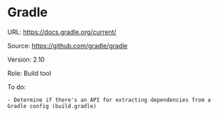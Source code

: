 # Gradle

URL: <https://docs.gradle.org/current/>

Source: <https://github.com/gradle/gradle>

Version: 2.10

Role: Build tool

To do:

    - Determine if there's an API for extracting dependencies from a Gradle config (build.gradle)

